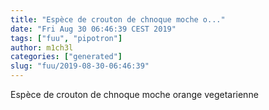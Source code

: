 ```yaml
---
title: "Espèce de crouton de chnoque moche o..."
date: "Fri Aug 30 06:46:39 CEST 2019"
tags: ["fuu", "pipotron"]
author: m1ch3l
categories: ["generated"]
slug: "fuu/2019-08-30-06:46:39"
---
```


Espèce de crouton de chnoque moche orange vegetarienne
